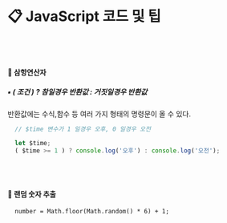 # 📋 JavaScript 코드 및 팁

<br><br>

#### 📌 삼항연산자
##### ▪ ( 조건 ) ? 참일경우 반환값 : 거짓일경우 반환값<br>
 반환값에는 수식,함수 등 여러 가지 형태의 명령문이 올 수 있다.
```Javascript
  // $time 변수가 1 일경우 오후, 0 일경우 오전

  let $time;
  ( $time >= 1 ) ? console.log('오후') : console.log('오전');
```

<br><br>

#### 📌 랜덤 숫자 추출
```Javscript
  number = Math.floor(Math.random() * 6) + 1;
```
